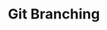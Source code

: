 ---
title: 'Git Branching'
link: 'https://learngitbranching.js.org/?locale=es_AR'
summary: 'Aplicación Git diseñada para manejar los poderosos conceptos que hay detrás del trabajo con ramas (branches).'
tags: ['full-stack']
---